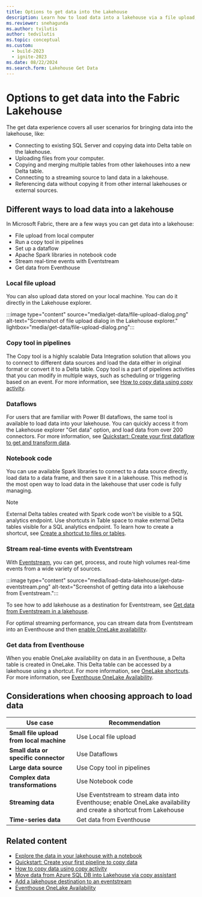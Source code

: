 ```yaml
---
title: Options to get data into the Lakehouse
description: Learn how to load data into a lakehouse via a file upload, Apache Spark libraries in notebook code, and the copy tool in pipelines.
ms.reviewer: snehagunda
ms.author: tvilutis
author: tedvilutis
ms.topic: conceptual
ms.custom:
  - build-2023
  - ignite-2023
ms.date: 08/22/2024
ms.search.form: Lakehouse Get Data
---
```


# Options to get data into the Fabric Lakehouse

The get data experience covers all user scenarios for bringing data into the lakehouse, like:

- Connecting to existing SQL Server and copying data into Delta table on the lakehouse.
- Uploading files from your computer.
- Copying and merging multiple tables from other lakehouses into a new Delta table.
- Connecting to a streaming source to land data in a lakehouse.
- Referencing data without copying it from other internal lakehouses or external sources.

## Different ways to load data into a lakehouse

In Microsoft Fabric, there are a few ways you can get data into a lakehouse:

- File upload from local computer
- Run a copy tool in pipelines
- Set up a dataflow
- Apache Spark libraries in notebook code
- Stream real-time events with Eventstream
- Get data from Eventhouse

### Local file upload

You can also upload data stored on your local machine. You can do it directly in the Lakehouse explorer.

:::image type="content" source="media/get-data/file-upload-dialog.png" alt-text="Screenshot of file upload dialog in the Lakehouse explorer." lightbox="media/get-data/file-upload-dialog.png":::

### Copy tool in pipelines

The Copy tool is a highly scalable Data Integration solution that allows you to connect to different data sources and load the data either in original format or convert it to a Delta table. Copy tool is a part of pipelines activities that you can modify in multiple ways, such as scheduling or triggering based on an event. For more information, see [How to copy data using copy activity](../data-factory/copy-data-activity.md).

### Dataflows

For users that are familiar with Power BI dataflows, the same tool is available to load data into your lakehouse. You can quickly access it from the Lakehouse explorer "Get data" option, and load data from over 200 connectors. For more information, see [Quickstart: Create your first dataflow to get and transform data](../data-factory/create-first-dataflow-gen2.md).

### Notebook code

You can use available Spark libraries to connect to a data source directly, load data to a data frame, and then save it in a lakehouse. This method is the most open way to load data in the lakehouse that user code is fully managing.

> [!NOTE]
> External Delta tables created with Spark code won't be visible to a SQL analytics endpoint. Use shortcuts in Table space to make external Delta tables visible for a SQL analytics endpoint. To learn how to create a shortcut, see [Create a shortcut to files or tables](lakehouse-shortcuts.md#create-a-shortcut-to-files-or-tables).

### Stream real-time events with Eventstream

With [Eventstream](../real-time-intelligence/event-streams/overview.md), you can get, process, and route high volumes real-time events from a wide variety of sources.

:::image type="content" source="media/load-data-lakehouse/get-data-eventstream.png" alt-text="Screenshot of getting data into a lakehouse from Eventstream.":::

To see how to add lakehouse as a destination for Eventstream, see [Get data from Eventstream in a lakehouse](../real-time-intelligence/event-streams/get-data-from-eventstream-in-multiple-fabric-items.md#get-data-from-eventstream-in-a-lakehouse).

For optimal streaming performance, you can stream data from Eventstream into an Eventhouse and then [enable OneLake availability](#get-data-from-eventhouse).

### Get data from Eventhouse

When you enable OneLake availability on data in an Eventhouse, a Delta table is created in OneLake. This Delta table can be accessed by a lakehouse using a shortcut. For more information, see [OneLake shortcuts](../onelake/onelake-shortcuts.md). For more information, see [Eventhouse OneLake Availability](../real-time-intelligence/event-house-onelake-availability.md).

## Considerations when choosing approach to load data

| **Use case** | **Recommendation** |
|---|---|
| **Small file upload from local machine** | Use Local file upload |
| **Small data or specific connector** | Use Dataflows |
| **Large data source** | Use Copy tool in pipelines |
| **Complex data transformations** | Use Notebook code |
| **Streaming data** | Use Eventstream to stream data into Eventhouse; enable OneLake availability and create a shortcut from Lakehouse|
| **Time-series data** | Get data from Eventhouse |

## Related content

- [Explore the data in your lakehouse with a notebook](lakehouse-notebook-explore.md)
- [Quickstart: Create your first pipeline to copy data](../data-factory/create-first-pipeline-with-sample-data.md)
- [How to copy data using copy activity](../data-factory/copy-data-activity.md)
- [Move data from Azure SQL DB into Lakehouse via copy assistant](../data-factory/tutorial-move-data-lakehouse-copy-assistant.md)
- [Add a lakehouse destination to an eventstream](../real-time-intelligence/event-streams/add-destination-lakehouse.md)
- [Eventhouse OneLake Availability](../real-time-intelligence/event-house-onelake-availability.md)
